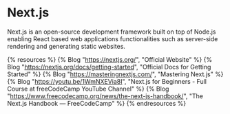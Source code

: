 # Next.js

Next.js is an open-source development framework built on top of Node.js
enabling React based web applications functionalities such as server-side
rendering and generating static websites.

{% resources %}
  {% Blog "https://nextjs.org/", "Official Website" %}
  {% Blog "https://nextjs.org/docs/getting-started", "Official Docs for Getting Started" %}
  {% Blog "https://masteringnextjs.com/", "Mastering Next.js" %}
  {% Blog "https://youtu.be/1WmNXEVia8I", "Next.js for Beginners - Full Course at freeCodeCamp YouTube Channel" %}
  {% Blog "https://www.freecodecamp.org/news/the-next-js-handbook/", "The Next.js Handbook — FreeCodeCamp" %}
{% endresources %}
